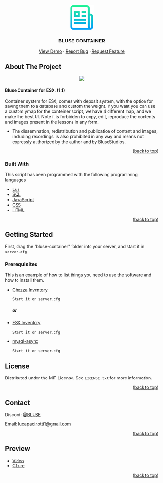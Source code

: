 <div id="top"></div>




<!-- PROJECT LOGO -->
<br />
<div align="center">
  <a href="https://github.com/othneildrew/Best-README-Template">
    <img src="images/logo.png" alt="Logo" width="80" height="80">
  </a>

  <h3 align="center">BLUSE CONTAINER</h3>

  <p align="center">
    <a href="https://github.com/BBLLUUSSEE/BLUSE-CONTAINER">View Demo</a>
    ·
    <a href="https://github.com/BBLLUUSSEE/BLUSE-CONTAINER/issues">Report Bug</a>
    ·
    <a href="https://github.com/BBLLUUSSEE/BLUSE-CONTAINER/issues">Request Feature</a>
  </p>
</div>



<!-- ABOUT THE PROJECT -->
## About The Project

<div align="center">
  <img src="https://forum.cfx.re/uploads/default/original/4X/9/9/3/993312b00ec624cde687b688cf3d1bef54de26a1.jpeg">
</div>

#### Bluse Container for ESX. (1.1)

Container system for ESX, comes with deposit system, with the option for saving them to a database and custom the weight. If you want you can use a custom ymap for the conteiner script, we have 4 different map, and we make the best UI. Note it is forbidden to copy, edit, reproduce the contents and images present in the lessons in any form.

* The dissemination, redistribution and publication of content and images, including recordings, is also prohibited in any way and means not expressly authorized by the author and by BluseStudios.


<p align="right">(<a href="#top">back to top</a>)</p>



### Built With

This script has been programmed with the following programming languages

* [Lua](https://www.lua.org/)
* [SQL](https://www.mysql.com/)
* [JavaScript](https://www.javascript.com/)
* [CSS](https://www.w3schools.com/css/default.asp)
* [HTML](https://www.w3schools.com/html/)

<p align="right">(<a href="#top">back to top</a>)</p>



<!-- GETTING STARTED -->
## Getting Started

First, drag the "bluse-container" folder into your server, and start it in `server.cfg`

### Prerequisites

This is an example of how to list things you need to use the software and how to install them.
* [Chezza Inventory](https://forum.cfx.re/t/paid-release-chezzas-inventory-esx/2040417)
  ```sh
  Start it on server.cfg
  ```
  ##### or
* [ESX Inventory](https://forum.cfx.re/t/release-esx-inventory-hud-2-4-properties-trunks-players-shops-storages/388318)
  ```sh
  Start it on server.cfg
  ```
* [mysql-async](https://github.com/brouznouf/fivem-mysql-async)
  ```sh
  Start it on server.cfg
  ``` 
 


<!-- LICENSE -->
## License

Distributed under the MIT License. See `LICENSE.txt` for more information.

<p align="right">(<a href="#top">back to top</a>)</p>



<!-- CONTACT -->
## Contact

Discord: [@BLUSE](https://discord.gg/jxcHcK5JvM)

Email: [lucapacinotti1@gmail.com](https://www.google.com/intl/it/gmail/about/)

<p align="right">(<a href="#top">back to top</a>)</p>



<!-- ACKNOWLEDGMENTS -->
## Preview

* [Video](https://streamable.com/ygh0za)
* [Cfx.re](https://forum.cfx.re/t/paid-release-bluse-container-esx/4778924)

<p align="right">(<a href="#top">back to top</a>)</p>





